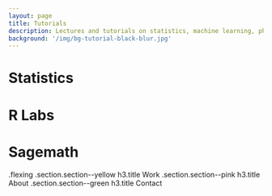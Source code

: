 ```yaml
---
layout: page
title: Tutorials
description: Lectures and tutorials on statistics, machine learning, physics, computational physics
background: '/img/bg-tutorial-black-blur.jpg'
---
```



# Statistics

# R Labs

# Sagemath

.flexing
	.section.section--yellow
			h3.title Work
	.section.section--pink
			h3.title About
	.section.section--green
			h3.title Contact